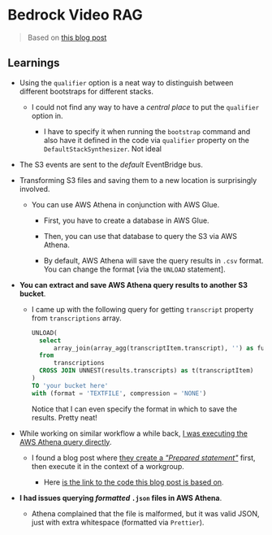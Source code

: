 # Bedrock Video RAG

> Based on [this blog post](https://levelup.gitconnected.com/using-rag-on-media-content-with-bedrock-knowledge-bases-and-amazon-transcribe-92abea166e68)

## Learnings

- Using the `qualifier` option is a neat way to distinguish between different bootstraps for different stacks.

  - I could not find any way to have a _central place_ to put the `qualifier` option in.

    - I have to specify it when running the `bootstrap` command and also have it defined in the code via `qualifier` property on the `DefaultStackSynthesizer`. Not ideal

- The S3 events are sent to the _default_ EventBridge bus.

- Transforming S3 files and saving them to a new location is surprisingly involved.

  - You can use AWS Athena in conjunction with AWS Glue.

    - First, you have to create a database in AWS Glue.

    - Then, you can use that database to query the S3 via AWS Athena.

    - By default, AWS Athena will save the query results in `.csv` format. You can change the format [via the `UNLOAD` statement].

- **You can extract and save AWS Athena query results to another S3 bucket**.

  - I came up with the following query for getting `transcript` property from `transcriptions` array.

    ```sql
    UNLOAD(
      select
          array_join(array_agg(transcriptItem.transcript), '') as fullTranscription
      from
          transcriptions
      CROSS JOIN UNNEST(results.transcripts) as t(transcriptItem)
    )
    TO 'your bucket here'
    with (format = 'TEXTFILE', compression = 'NONE')
    ```

    Notice that I can even specify the format in which to save the results. Pretty neat!

- While working on similar workflow a while back, [I was executing the AWS Athena query directly](https://github.com/WojciechMatuszewski/serverless-video-transcribe-fun/blob/main/lib/serverless-transcribe-stack.ts#L343).

  - I found a blog post where [they create a _"Prepared statement"_](https://aws.amazon.com/blogs/compute/building-a-low-code-speech-you-know-counter-using-aws-step-functions/) first, then execute it in the context of a workgroup.

    - Here [is the link to the code this blog post is based on](https://github.com/aws-samples/aws-stepfunctions-examples/blob/main/sam/app-low-code-you-know-counter/template.yaml#L245).

- **I had issues querying _formatted_ `.json` files in AWS Athena**.

  - Athena complained that the file is malformed, but it was valid JSON, just with extra whitespace (formatted via `Prettier`).
